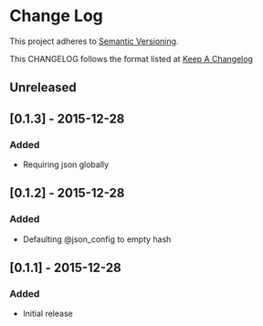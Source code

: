 # Change Log
This project adheres to [Semantic Versioning](http://semver.org/).

This CHANGELOG follows the format listed at [Keep A Changelog](http://keepachangelog.com/)

## Unreleased

## [0.1.3] - 2015-12-28
### Added
- Requiring json globally

## [0.1.2] - 2015-12-28
### Added
- Defaulting @json_config to empty hash

## [0.1.1] - 2015-12-28
### Added
- Initial release
